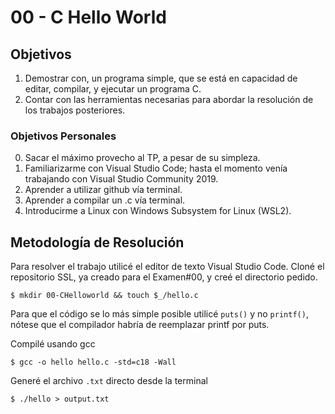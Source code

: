 # 00 - C Hello World

## Objetivos

1. Demostrar  con,  un  programa  simple,  que  se  está  en  capacidad  de  editar, compilar, y ejecutar un programa C.
2. Contar  con  las  herramientas  necesarias  para  abordar  la  resolución  de  los trabajos posteriores.

### Objetivos Personales

0. Sacar el máximo provecho al TP, a pesar de su simpleza.
1. Familiarizarme con Visual Studio Code; hasta el momento venía trabajando con Visual Studio Community 2019.
2. Aprender a utilizar github vía terminal.
3. Aprender a compilar un .c vía terminal.
4. Introducirme a Linux con Windows Subsystem for Linux (WSL2).

## Metodología de Resolución

Para resolver el trabajo utilicé el editor de texto Visual Studio Code. Cloné el repositorio SSL, ya creado para el Examen#00, y creé el directorio pedido.

```$ mkdir 00-CHelloworld && touch $_/hello.c```

Para que el código se lo más simple posible utilicé ```puts()``` y no ```printf()```, nótese que el compilador habría de reemplazar printf por puts.

Compilé usando gcc

```$ gcc -o hello hello.c -std=c18 -Wall```

Generé el archivo ```.txt``` directo desde la terminal

```$ ./hello > output.txt```
